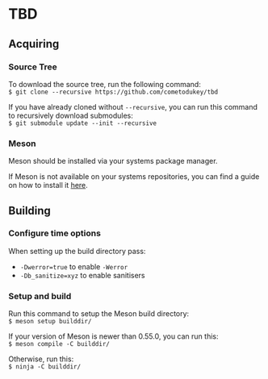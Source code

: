 # TBD

## Acquiring

### Source Tree

To download the source tree, run the following command:  
`$ git clone --recursive https://github.com/cometodukey/tbd`

If you have already cloned without `--recursive`, you can run this command to recursively download submodules:  
`$ git submodule update --init --recursive`

### Meson

Meson should be installed via your systems package manager.

If Meson is not available on your systems repositories, you can find a guide on how to install it [here](https://mesonbuild.com/FAQ.html#how-to-use-meson-on-a-host-where-it-is-not-available-in-system-packages).

## Building

### Configure time options

When setting up the build directory pass:
* `-Dwerror=true` to enable `-Werror`
* `-Db_sanitize=xyz` to enable sanitisers

### Setup and build

Run this command to setup the Meson build directory:  
`$ meson setup builddir/`

If your version of Meson is newer than 0.55.0, you can run this:  
`$ meson compile -C builddir/`

Otherwise, run this:  
`$ ninja -C builddir/`
